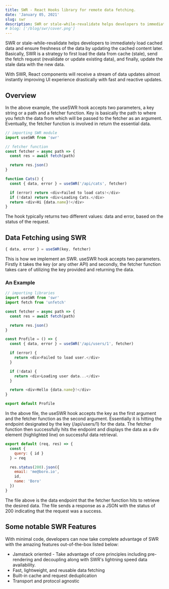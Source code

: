 ```yaml
---
title: SWR - React Hooks library for remote data fetching.
date: 'January 05, 2021'
slug: swr
description: SWR or stale-while-revalidate helps developers to immediately load cached data and ensure freshness of the data by updating the cached content later.
# blog: ['/blog/swr/cover.png']
---
```


SWR or stale-while-revalidate helps developers to immediately load cached data and ensure freshness of the data by updating the cached content later. Basically, SWR is a strategy to first load the data from cache (stale), send the fetch request (revalidate or update existing data), and finally, update the stale data with the new data.

With SWR, React components will receive a stream of data updates almost instantly improving UI experience drastically with fast and reactive updates.

## Overview

In the above example, the useSWR hook accepts two parameters, a key string or a path and a fetcher function. Key is basically the path to where you fetch the data from which will be passed to the fetcher as an argument. Eventually, the fetcher function is involved in return the essential data.

```js
// importing SWR module
import useSWR from 'swr'

// fetcher function
const fetcher = async path => {
  const res = await fetch(path)

  return res.json()
}

function Cats() {
  const { data, error } = useSWR('/api/cats', fetcher)

  if (error) return <div>Failed to load cats!</div>
  if (!data) return <div>Loading Cats.</div>
  return <div>Hi {data.name}!</div>
}
```

The hook typically returns two different values: data and error, based on the status of the request.

## Data Fetching using SWR

```js
{ data, error } = useSWR(key, fetcher)
```

This is how we implement an SWR. useSWR hook accepts two parameters. Firstly it takes the key (or any other API) and secondly, the fetcher function takes care of utilizing the key provided and returning the data.

### An Example

<!-- ```js{22}:fetchingdata/pages/index.js -->

```js
// importing libraries
import useSWR from 'swr'
import fetch from 'unfetch'

const fetcher = async path => {
  const res = await fetch(path)

  return res.json()
}

const Profile = () => {
  const { data, error } = useSWR('/api/users/1', fetcher)

  if (error) {
    return <div>Failed to load user.</div>
  }

  if (!data) {
    return <div>Loading user data...</div>
  }

  return <div>Hello {data.name}!</div>
}

export default Profile
```

In the above file, the useSWR hook accepts the key as the first argument and the fetcher function as the second argument. Essentially it is hitting the endpoint designated by the key (/api/users/1) for the data. The fetcher function then successfully hits the endpoint and displays the data as a div element (highlighted line) on successful data retrieval.

<!-- ```js:fetchingdata/pages/api/users/[id].js -->

```js
export default (req, res) => {
  const {
    query: { id }
  } = req

  res.status(200).json({
    email: 'me@boro.io',
    id,
    name: 'Boro'
  })
}
```

The file above is the data endpoint that the fetcher function hits to retrieve the desired data. The file sends a response as a JSON with the status of 200 indicating that the request was a success.

## Some notable SWR Features

With minimal code, developers can now take complete advantage of SWR with the amazing features out-of-the-box listed below:

- Jamstack oriented - Take advantage of core principles including pre-rendering and decoupling along with SWR's lightning speed data availability.
- Fast, lightweight, and reusable data fetching
- Built-in cache and request deduplication
- Transport and protocol agnostic
